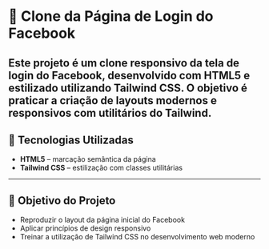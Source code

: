 # 📘 Clone da Página de Login do Facebook

Este projeto é um clone responsivo da tela de login do Facebook, desenvolvido com **HTML5** e estilizado utilizando **Tailwind CSS**. O objetivo é praticar a criação de layouts modernos e responsivos com utilitários do Tailwind.
---

## 🧰 Tecnologias Utilizadas

- **HTML5** – marcação semântica da página
- **Tailwind CSS** – estilização com classes utilitárias

---

## 🎯 Objetivo do Projeto

- Reproduzir o layout da página inicial do Facebook
- Aplicar princípios de design responsivo
- Treinar a utilização de Tailwind CSS no desenvolvimento web moderno

